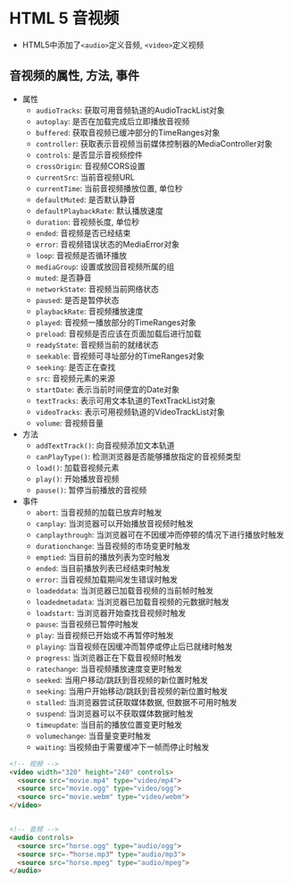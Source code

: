 # HTML 5 音视频

* HTML5中添加了`<audio>`定义音频, `<video>`定义视频


## 音视频的属性, 方法, 事件

* 属性
    - `audioTracks`: 获取可用音频轨道的AudioTrackList对象
    - `autoplay`: 是否在加载完成后立即播放音视频
    - `buffered`: 获取音视频已缓冲部分的TimeRanges对象
    - `controller`: 获取表示音视频当前媒体控制器的MediaController对象
    - `controls`: 是否显示音视频控件
    - `crossOrigin`: 音视频CORS设置
    - `currentSrc`: 当前音视频URL
    - `currentTime`: 当前音视频播放位置, 单位秒
    - `defaultMuted`: 是否默认静音
    - `defaultPlaybackRate`: 默认播放速度
    - `duration`: 音视频长度, 单位秒
    - `ended`: 音视频是否已经结束
    - `error`: 音视频错误状态的MediaError对象
    - `loop`: 音视频是否循环播放
    - `mediaGroup`: 设置或放回音视频所属的组
    - `muted`: 是否静音
    - `networkState`: 音视频当前网络状态
    - `paused`: 是否是暂停状态
    - `playbackRate`: 音视频播放速度
    - `played`: 音视频一播放部分的TimeRanges对象
    - `preload`: 音视频是否应该在页面加载后进行加载
    - `readyState`: 音视频当前的就绪状态
    - `seekable`: 音视频可寻址部分的TimeRanges对象
    - `seeking`: 是否正在查找
    - `src`: 音视频元素的来源
    - `startDate`: 表示当前时间便宜的Date对象
    - `textTracks`: 表示可用文本轨道的TextTrackList对象
    - `videoTracks`: 表示可用视频轨道的VideoTrackList对象
    - `volume`: 音视频音量
* 方法
    - `addTextTrack()`: 向音视频添加文本轨道
    - `canPlayType()`: 检测浏览器是否能够播放指定的音视频类型
    - `load()`: 加载音视频元素
    - `play()`: 开始播放音视频
    - `pause()`: 暂停当前播放的音视频
* 事件
    - `abort`: 当音视频的加载已放弃时触发
    - `canplay`: 当浏览器可以开始播放音视频时触发
    - `canplaythrough`: 当浏览器可在不因缓冲而停顿的情况下进行播放时触发
    - `durationchange`: 当音视频的市场变更时触发
    - `emptied`: 当目前的播放列表为空时触发
    - `ended`: 当目前播放列表已经结束时触发
    - `error`: 当音视频加载期间发生错误时触发
    - `loadeddata`: 当浏览器已加载音视频的当前帧时触发
    - `loadedmetadata`: 当浏览器已加载音视频的元数据时触发
    - `loadstart`: 当浏览器开始查找音视频时触发
    - `pause`: 当音视频已暂停时触发
    - `play`: 当音视频已开始或不再暂停时触发
    - `playing`: 当音视频在因缓冲而暂停或停止后已就绪时触发
    - `progress`: 当浏览器正在下载音视频时触发
    - `ratechange`: 当音视频播放速度变更时触发
    - `seeked`: 当用户移动/跳跃到音视频的新位置时触发
    - `seeking`: 当用户开始移动/跳跃到音视频的新位置时触发
    - `stalled`: 当浏览器尝试获取媒体数据, 但数据不可用时触发
    - `suspend`: 当浏览器可以不获取媒体数据时触发
    - `timeupdate`: 当目前的播放位置变更时触发
    - `volumechange`: 当音量变更时触发
    - `waiting`: 当视频由于需要缓冲下一帧而停止时触发


```html
<!-- 视频 -->
<video width="320" height="240" controls>
  <source src="movie.mp4" type="video/mp4">
  <source src="movie.ogg" type="video/ogg">
  <source src="movie.webm" type="video/webm">
</video>


<!-- 音频 -->
<audio controls>
  <source src="horse.ogg" type="audio/ogg">
  <source src=-"horse.mp3" type="audio/mp3">
  <source src="horse.mpeg" type="audio/mpeg">
</audio>
